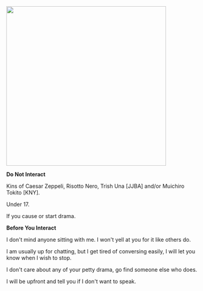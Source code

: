 <img src="https://media.tenor.com/vtxZgZGhRk0AAAAd/demon-slayer-tokito.gif" width="420" >

**Do Not Interact**

Kins of Caesar Zeppeli, Risotto Nero, Trish Una [JJBA] and/or Muichiro Tokito [KNY]. 

Under 17.

If you cause or start drama.

**Before You Interact**

I don't mind anyone sitting with me. I won't yell at you for it like others do. 

I am usually up for chatting, but I get tired of conversing easily, I will let you know when I wish to stop.

I don't care about any of your petty drama, go find someone else who does.

I will be upfront and tell you if I don't want to speak.

